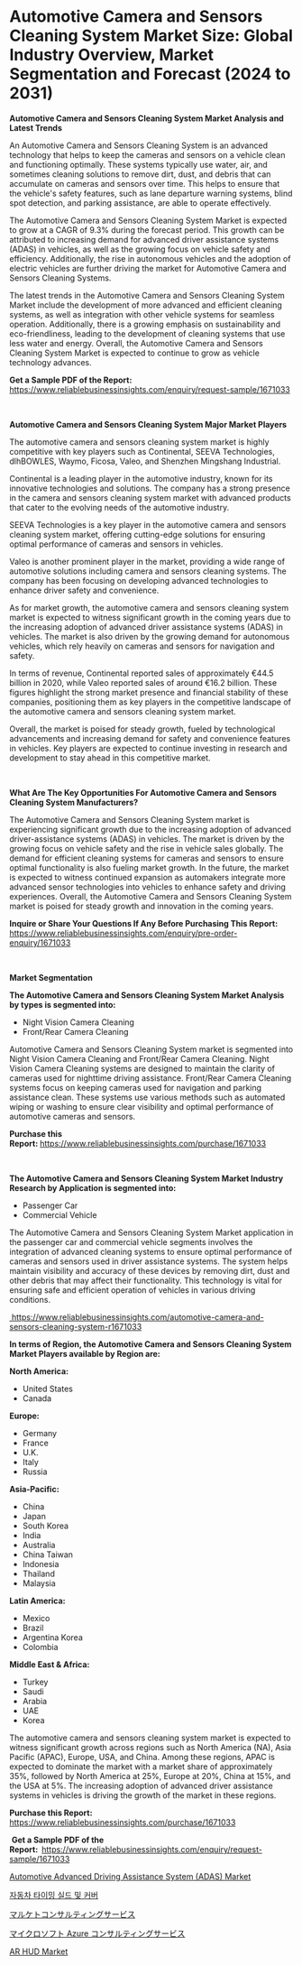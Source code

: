 <p><h1>Automotive Camera and Sensors Cleaning System Market Size: Global Industry Overview, Market Segmentation and Forecast (2024 to 2031)</h1></p><p><strong>Automotive Camera and Sensors Cleaning System Market Analysis and Latest Trends</strong></p>
<p><p>An Automotive Camera and Sensors Cleaning System is an advanced technology that helps to keep the cameras and sensors on a vehicle clean and functioning optimally. These systems typically use water, air, and sometimes cleaning solutions to remove dirt, dust, and debris that can accumulate on cameras and sensors over time. This helps to ensure that the vehicle's safety features, such as lane departure warning systems, blind spot detection, and parking assistance, are able to operate effectively.</p><p>The Automotive Camera and Sensors Cleaning System Market is expected to grow at a CAGR of 9.3% during the forecast period. This growth can be attributed to increasing demand for advanced driver assistance systems (ADAS) in vehicles, as well as the growing focus on vehicle safety and efficiency. Additionally, the rise in autonomous vehicles and the adoption of electric vehicles are further driving the market for Automotive Camera and Sensors Cleaning Systems.</p><p>The latest trends in the Automotive Camera and Sensors Cleaning System Market include the development of more advanced and efficient cleaning systems, as well as integration with other vehicle systems for seamless operation. Additionally, there is a growing emphasis on sustainability and eco-friendliness, leading to the development of cleaning systems that use less water and energy. Overall, the Automotive Camera and Sensors Cleaning System Market is expected to continue to grow as vehicle technology advances.</p></p>
<p><strong>Get a Sample PDF of the Report:&nbsp;</strong> <a href="https://www.reliablebusinessinsights.com/enquiry/request-sample/1671033">https://www.reliablebusinessinsights.com/enquiry/request-sample/1671033</a></p>
<p>&nbsp;</p>
<p><strong>Automotive Camera and Sensors Cleaning System Major Market Players</strong></p>
<p><p>The automotive camera and sensors cleaning system market is highly competitive with key players such as Continental, SEEVA Technologies, dlhBOWLES, Waymo, Ficosa, Valeo, and Shenzhen Mingshang Industrial. </p><p>Continental is a leading player in the automotive industry, known for its innovative technologies and solutions. The company has a strong presence in the camera and sensors cleaning system market with advanced products that cater to the evolving needs of the automotive industry.</p><p>SEEVA Technologies is a key player in the automotive camera and sensors cleaning system market, offering cutting-edge solutions for ensuring optimal performance of cameras and sensors in vehicles.</p><p>Valeo is another prominent player in the market, providing a wide range of automotive solutions including camera and sensors cleaning systems. The company has been focusing on developing advanced technologies to enhance driver safety and convenience.</p><p>As for market growth, the automotive camera and sensors cleaning system market is expected to witness significant growth in the coming years due to the increasing adoption of advanced driver assistance systems (ADAS) in vehicles. The market is also driven by the growing demand for autonomous vehicles, which rely heavily on cameras and sensors for navigation and safety.</p><p>In terms of revenue, Continental reported sales of approximately €44.5 billion in 2020, while Valeo reported sales of around €16.2 billion. These figures highlight the strong market presence and financial stability of these companies, positioning them as key players in the competitive landscape of the automotive camera and sensors cleaning system market. </p><p>Overall, the market is poised for steady growth, fueled by technological advancements and increasing demand for safety and convenience features in vehicles. Key players are expected to continue investing in research and development to stay ahead in this competitive market.</p></p>
<p>&nbsp;</p>
<p><strong>What Are The Key Opportunities For Automotive Camera and Sensors Cleaning System Manufacturers?</strong></p>
<p><p>The Automotive Camera and Sensors Cleaning System market is experiencing significant growth due to the increasing adoption of advanced driver-assistance systems (ADAS) in vehicles. The market is driven by the growing focus on vehicle safety and the rise in vehicle sales globally. The demand for efficient cleaning systems for cameras and sensors to ensure optimal functionality is also fueling market growth. In the future, the market is expected to witness continued expansion as automakers integrate more advanced sensor technologies into vehicles to enhance safety and driving experiences. Overall, the Automotive Camera and Sensors Cleaning System market is poised for steady growth and innovation in the coming years.</p></p>
<p><strong>Inquire or Share Your Questions If Any Before Purchasing This Report:</strong> <a href="https://www.reliablebusinessinsights.com/enquiry/pre-order-enquiry/1671033">https://www.reliablebusinessinsights.com/enquiry/pre-order-enquiry/1671033</a></p>
<p>&nbsp;</p>
<p><strong>Market Segmentation</strong></p>
<p><strong>The Automotive Camera and Sensors Cleaning System Market Analysis by types is segmented into:</strong></p>
<p><ul><li>Night Vision Camera Cleaning</li><li>Front/Rear Camera Cleaning</li></ul></p>
<p><p>Automotive Camera and Sensors Cleaning System market is segmented into Night Vision Camera Cleaning and Front/Rear Camera Cleaning. Night Vision Camera Cleaning systems are designed to maintain the clarity of cameras used for nighttime driving assistance. Front/Rear Camera Cleaning systems focus on keeping cameras used for navigation and parking assistance clean. These systems use various methods such as automated wiping or washing to ensure clear visibility and optimal performance of automotive cameras and sensors.</p></p>
<p><strong>Purchase this Report:&nbsp;</strong><a href="https://www.reliablebusinessinsights.com/purchase/1671033">https://www.reliablebusinessinsights.com/purchase/1671033</a></p>
<p>&nbsp;</p>
<p><strong>The Automotive Camera and Sensors Cleaning System Market Industry Research by Application is segmented into:</strong></p>
<p><ul><li>Passenger Car</li><li>Commercial Vehicle</li></ul></p>
<p><p>The Automotive Camera and Sensors Cleaning System Market application in the passenger car and commercial vehicle segments involves the integration of advanced cleaning systems to ensure optimal performance of cameras and sensors used in driver assistance systems. The system helps maintain visibility and accuracy of these devices by removing dirt, dust and other debris that may affect their functionality. This technology is vital for ensuring safe and efficient operation of vehicles in various driving conditions.</p></p>
<p><a href="https://www.reliablebusinessinsights.com/automotive-camera-and-sensors-cleaning-system-r1671033">&nbsp;https://www.reliablebusinessinsights.com/automotive-camera-and-sensors-cleaning-system-r1671033</a></p>
<p><strong>In terms of Region, the Automotive Camera and Sensors Cleaning System Market Players available by Region are:</strong></p>
<p>
    <p> <strong> North America: </strong>
        <ul>
            <li>United States</li>
            <li>Canada</li>
        </ul>
        </p> 
    <p> <strong> Europe: </strong>
        <ul>
            <li>Germany</li>
            <li>France</li>
            <li>U.K.</li>
            <li>Italy</li>
            <li>Russia</li>
        </ul>
        </p> 
    <p> <strong> Asia-Pacific: </strong>
        <ul>
            <li>China</li>
            <li>Japan</li>
            <li>South Korea</li>
            <li>India</li>
            <li>Australia</li>
            <li>China Taiwan</li>
            <li>Indonesia</li>
            <li>Thailand</li>
            <li>Malaysia</li>
        </ul>
        </p> 
    <p> <strong> Latin America: </strong>
        <ul>
            <li>Mexico</li>
            <li>Brazil</li>
            <li>Argentina Korea</li>
            <li>Colombia</li>
        </ul>
        </p> 
    <p> <strong> Middle East & Africa: </strong>
        <ul>
            <li>Turkey</li>
            <li>Saudi</li>
            <li>Arabia</li>
            <li>UAE</li>
            <li>Korea</li>
        </ul>
    </p>
    </p>
<p><p>The automotive camera and sensors cleaning system market is expected to witness significant growth across regions such as North America (NA), Asia Pacific (APAC), Europe, USA, and China. Among these regions, APAC is expected to dominate the market with a market share of approximately 35%, followed by North America at 25%, Europe at 20%, China at 15%, and the USA at 5%. The increasing adoption of advanced driver assistance systems in vehicles is driving the growth of the market in these regions.</p></p>
<p><strong>Purchase this Report: </strong><a href="https://www.reliablebusinessinsights.com/purchase/1671033">https://www.reliablebusinessinsights.com/purchase/1671033</a></p>
<p>&nbsp;<strong>Get a Sample PDF of the Report:&nbsp;&nbsp;</strong><a href="https://www.reliablebusinessinsights.com/enquiry/request-sample/1671033">https://www.reliablebusinessinsights.com/enquiry/request-sample/1671033</a></p>
<p><strong></strong></p>
<p><p><a href="https://github.com/josesg55/Market-Research-Report-List-3/blob/main/automotive-advanced-driving-assistance-system-adas-market.md">Automotive Advanced Driving Assistance System (ADAS) Market</a></p><p><a href="https://github.com/shade463/Market-Research-Report-List-1/blob/main/9621458100670.md">자동차 타이밍 실드 및 커버</a></p><p><a href="https://github.com/xtkhtofdt934839/Market-Research-Report-List-2/blob/main/1802294106754.md">マルケトコンサルティングサービス</a></p><p><a href="https://github.com/ddwcuskozol07187/Market-Research-Report-List-2/blob/main/1754783106755.md">マイクロソフト Azure コンサルティングサービス</a></p><p><a href="https://github.com/mancsybtousav/Market-Research-Report-List-2/blob/main/ar-hud-market.md">AR HUD Market</a></p></p>